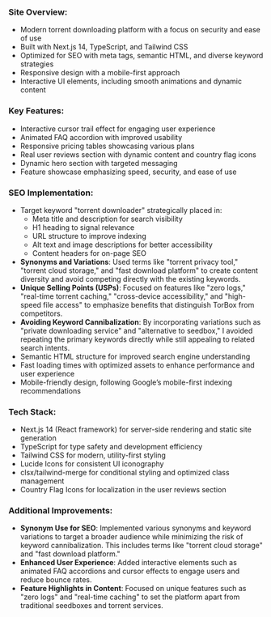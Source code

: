 ### Site Overview:
- Modern torrent downloading platform with a focus on security and ease of use
- Built with Next.js 14, TypeScript, and Tailwind CSS
- Optimized for SEO with meta tags, semantic HTML, and diverse keyword strategies
- Responsive design with a mobile-first approach
- Interactive UI elements, including smooth animations and dynamic content

### Key Features:
- Interactive cursor trail effect for engaging user experience
- Animated FAQ accordion with improved usability
- Responsive pricing tables showcasing various plans
- Real user reviews section with dynamic content and country flag icons
- Dynamic hero section with targeted messaging
- Feature showcase emphasizing speed, security, and ease of use

### SEO Implementation:
- Target keyword "torrent downloader" strategically placed in:
  - Meta title and description for search visibility
  - H1 heading to signal relevance
  - URL structure to improve indexing
  - Alt text and image descriptions for better accessibility
  - Content headers for on-page SEO
- **Synonyms and Variations**: Used terms like "torrent privacy tool," "torrent cloud storage," and "fast download platform" to create content diversity and avoid competing directly with the existing keywords.
- **Unique Selling Points (USPs)**: Focused on features like "zero logs," "real-time torrent caching," "cross-device accessibility," and "high-speed file access" to emphasize benefits that distinguish TorBox from competitors.
- **Avoiding Keyword Cannibalization**: By incorporating variations such as "private downloading service" and "alternative to seedbox," I avoided repeating the primary keywords directly while still appealing to related search intents.
- Semantic HTML structure for improved search engine understanding
- Fast loading times with optimized assets to enhance performance and user experience
- Mobile-friendly design, following Google’s mobile-first indexing recommendations

### Tech Stack:
- Next.js 14 (React framework) for server-side rendering and static site generation
- TypeScript for type safety and development efficiency
- Tailwind CSS for modern, utility-first styling
- Lucide Icons for consistent UI iconography
- clsx/tailwind-merge for conditional styling and optimized class management
- Country Flag Icons for localization in the user reviews section

### Additional Improvements:
- **Synonym Use for SEO**: Implemented various synonyms and keyword variations to target a broader audience while minimizing the risk of keyword cannibalization. This includes terms like "torrent cloud storage" and "fast download platform."
- **Enhanced User Experience**: Added interactive elements such as animated FAQ accordions and cursor effects to engage users and reduce bounce rates.
- **Feature Highlights in Content**: Focused on unique features such as "zero logs" and "real-time caching" to set the platform apart from traditional seedboxes and torrent services.
